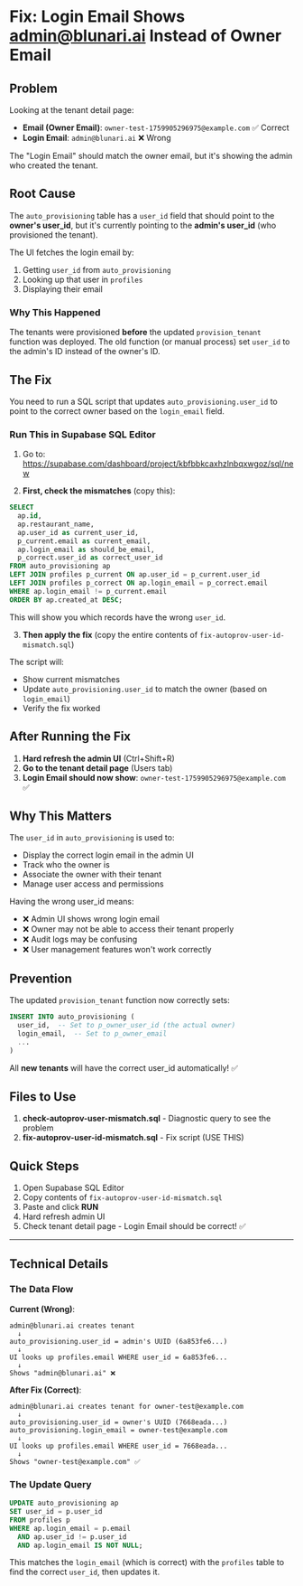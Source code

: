 # Fix: Login Email Shows admin@blunari.ai Instead of Owner Email

## Problem

Looking at the tenant detail page:
- **Email (Owner Email)**: `owner-test-1759905296975@example.com` ✅ Correct
- **Login Email**: `admin@blunari.ai` ❌ Wrong

The "Login Email" should match the owner email, but it's showing the admin who created the tenant.

## Root Cause

The `auto_provisioning` table has a `user_id` field that should point to the **owner's user_id**, but it's currently pointing to the **admin's user_id** (who provisioned the tenant).

The UI fetches the login email by:
1. Getting `user_id` from `auto_provisioning`
2. Looking up that user in `profiles`
3. Displaying their email

### Why This Happened

The tenants were provisioned **before** the updated `provision_tenant` function was deployed. The old function (or manual process) set `user_id` to the admin's ID instead of the owner's ID.

## The Fix

You need to run a SQL script that updates `auto_provisioning.user_id` to point to the correct owner based on the `login_email` field.

### Run This in Supabase SQL Editor

1. Go to: https://supabase.com/dashboard/project/kbfbbkcaxhzlnbqxwgoz/sql/new

2. **First, check the mismatches** (copy this):

```sql
SELECT 
  ap.id,
  ap.restaurant_name,
  ap.user_id as current_user_id,
  p_current.email as current_email,
  ap.login_email as should_be_email,
  p_correct.user_id as correct_user_id
FROM auto_provisioning ap
LEFT JOIN profiles p_current ON ap.user_id = p_current.user_id
LEFT JOIN profiles p_correct ON ap.login_email = p_correct.email
WHERE ap.login_email != p_current.email
ORDER BY ap.created_at DESC;
```

This will show you which records have the wrong `user_id`.

3. **Then apply the fix** (copy the entire contents of `fix-autoprov-user-id-mismatch.sql`)

The script will:
- Show current mismatches
- Update `auto_provisioning.user_id` to match the owner (based on `login_email`)
- Verify the fix worked

## After Running the Fix

1. **Hard refresh the admin UI** (Ctrl+Shift+R)
2. **Go to the tenant detail page** (Users tab)
3. **Login Email should now show**: `owner-test-1759905296975@example.com` ✅

## Why This Matters

The `user_id` in `auto_provisioning` is used to:
- Display the correct login email in the admin UI
- Track who the owner is
- Associate the owner with their tenant
- Manage user access and permissions

Having the wrong user_id means:
- ❌ Admin UI shows wrong login email
- ❌ Owner may not be able to access their tenant properly
- ❌ Audit logs may be confusing
- ❌ User management features won't work correctly

## Prevention

The updated `provision_tenant` function now correctly sets:
```sql
INSERT INTO auto_provisioning (
  user_id,  -- Set to p_owner_user_id (the actual owner)
  login_email,  -- Set to p_owner_email
  ...
)
```

All **new tenants** will have the correct user_id automatically! ✅

## Files to Use

1. **check-autoprov-user-mismatch.sql** - Diagnostic query to see the problem
2. **fix-autoprov-user-id-mismatch.sql** - Fix script (USE THIS)

## Quick Steps

1. Open Supabase SQL Editor
2. Copy contents of `fix-autoprov-user-id-mismatch.sql`
3. Paste and click **RUN**
4. Hard refresh admin UI
5. Check tenant detail page - Login Email should be correct! ✅

---

## Technical Details

### The Data Flow

**Current (Wrong)**:
```
admin@blunari.ai creates tenant
  ↓
auto_provisioning.user_id = admin's UUID (6a853fe6...)
  ↓
UI looks up profiles.email WHERE user_id = 6a853fe6...
  ↓
Shows "admin@blunari.ai" ❌
```

**After Fix (Correct)**:
```
admin@blunari.ai creates tenant for owner-test@example.com
  ↓
auto_provisioning.user_id = owner's UUID (7668eada...)
auto_provisioning.login_email = owner-test@example.com
  ↓
UI looks up profiles.email WHERE user_id = 7668eada...
  ↓
Shows "owner-test@example.com" ✅
```

### The Update Query

```sql
UPDATE auto_provisioning ap
SET user_id = p.user_id
FROM profiles p
WHERE ap.login_email = p.email
  AND ap.user_id != p.user_id
  AND ap.login_email IS NOT NULL;
```

This matches the `login_email` (which is correct) with the `profiles` table to find the correct `user_id`, then updates it.
